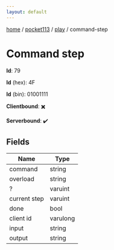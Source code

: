 ```yaml
---
layout: default
---
```


[home](/)  /  [pocket113](/protocol/pocket113)  /  [play](/protocol/pocket113/play)  /  command-step

# Command step

**Id**: 79

**Id** (hex): 4F

**Id** (bin): 01001111

**Clientbound**: ✖️

**Serverbound**: ✔️

## Fields

Name | Type
---|---
command | string
overload | string
? | varuint
current step | varuint
done | bool
client id | varulong
input | string
output | string

